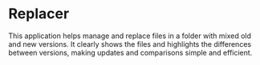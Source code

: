 # Replacer
This application helps manage and replace files in a folder with mixed old and new versions. It clearly shows the files and highlights the differences between versions, making updates and comparisons simple and efficient.
